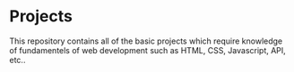 # Projects
This repository contains all of the basic projects which require knowledge of fundamentels of web development such as HTML, CSS, Javascript, API, etc..
